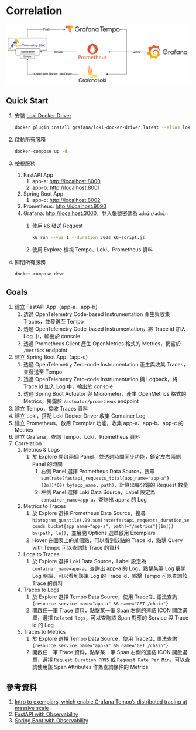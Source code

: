# Correlation

![Lab Architecture](./img/23-lab-arch.png)

## Quick Start

1. 安裝 [Loki Docker Driver](https://grafana.com/docs/loki/latest/clients/docker-driver/)

    ```bash
    docker plugin install grafana/loki-docker-driver:latest --alias loki --grant-all-permissions
    ```
    
2. 啟動所有服務

    ```bash
    docker-compose up -d
    ```

3. 檢視服務
   1. FastAPI App
      1. app-a: [http://localhost:8000](http://localhost:8000)
      2. app-b: [http://localhost:8001](http://localhost:8001)
   2. Spring Boot App
      1. app-c: [http://localhost:8002](http://localhost:8002)
   3. Prometheus: [http://localhost:9090](http://localhost:9090)
   4. Grafana: [http://localhost:3000](http://localhost:3000)，登入帳號密碼為 `admin/admin`
      1. 使用 [k6](https://k6.io/) 發送 Request

            ```bash
            k6 run --vus 1 --duration 300s k6-script.js
            ```

      2. 使用 Explore 檢視 Tempo、Loki、Prometheus 資料
4. 關閉所有服務

    ```bash
    docker-compose down
    ```

## Goals

1. 建立 FastAPI App（app-a、app-b）
   1. 透過 OpenTelemetry Code-based Instrumentation 產生與收集 Traces，並發送至 Tempo
   2. 透過 OpenTelemetry Code-based Instrumentation，將 Trace id 加入 Log 中，輸出於 console
   3. 透過 Prometheus Client 產生 OpenMetrics 格式的 Metrics，揭露於 `/metrics` endpoint
2. 建立 Spring Boot App（app-c）
   1. 透過 OpenTelemetry Zero-code Instrumentation 產生與收集 Traces，並發送至 Tempo
   2. 透過 OpenTelemetry Zero-code Instrumentation 與 Logback，將 Trace id 加入 Log 中，輸出於 console
   3. 透過 Spring Boot Actuator 與 Micrometer，產生 OpenMetrics 格式的 Metrics，揭露於 `/actuator/prometheus` endpoint
3. 建立 Tempo，接收 Traces 資料
4. 建立 Loki，搭配 Loki Docker Driver 收集 Container Log
5. 建立 Prometheus，啟用 Exemplar 功能，收集 app-a、app-b、app-c 的 Metrics
6. 建立 Grafana，查詢 Tempo、Loki、Prometheus 資料
7. Correlation
   1. Metrics & Logs
      1. 於 Explore 開啟兩個 Panel，並透過時間同步功能，鎖定左右兩側 Panel 的時間
         1. 右側 Panel 選擇 Prometheus Data Source，搜尋 `sum(rate(fastapi_requests_total{app_name="app-a"}[3m])*60) by(app_name, path)`，計算出每分鐘的 Request 數量
         2. 左側 Panel 選擇 Loki Data Source，Label 設定為 `container_name=app-a`，查詢出 app-a 的 Log
   2. Metrics to Traces
      1. 於 Explore 選擇 Prometheus Data Source，搜尋 `histogram_quantile(.99,sum(rate(fastapi_requests_duration_seconds_bucket{app_name="app-a", path!="/metrics"}[1m])) by(path, le))`，並展開 Options 選單啟用 Exemplars
      2. Hover 在圖表上的某個點，可以看到該點的 Trace id，點擊 Query with Tempo 可以查詢該 Trace 的資料
   3. Logs to Traces
      1. 於 Explore 選擇 Loki Data Source，Label 設定為 `container_name=app-a`，查詢出 app-a 的 Log，點擊某筆 Log 展開 Log 明細，可以看到該筆 Log 的 Trace id，點擊 Tempo 可以查詢該 Trace 的資料
   4. Traces to Logs
      1. 於 Explore 選擇 Tempo Data Source，使用 TraceQL 語法查詢 `{resource.service.name="app-a" && name="GET /chain"}`
      2. 開啟任一筆 Trace 資料，點擊某一筆 Span 右側的連結 ICON 開啟選單，選擇 `Related logs`，可以查詢該 Span 對應的 Service 與 Trace id 的 Log
   5. Traces to Metrics
      1. 於 Explore 選擇 Tempo Data Source，使用 TraceQL 語法查詢 `{resource.service.name="app-a" && name="GET /chain"}`
      2. 開啟任一筆 Trace 資料，點擊某一筆 Span 右側的連結 ICON 開啟選單，選擇 `Request Duration PR95` 或 `Request Rate Per Min`，可以查詢使用該 Span Attributes 作為查詢條件的 Metrics

## 參考資料

1. [Intro to exemplars, which enable Grafana Tempo’s distributed tracing at massive scale](https://grafana.com/blog/2021/03/31/intro-to-exemplars-which-enable-grafana-tempos-distributed-tracing-at-massive-scale/)
2. [FastAPI with Observability](https://github.com/blueswen/fastapi-observability)
3. [Spring Boot with Observability](https://github.com/blueswen/spring-boot-observability)
